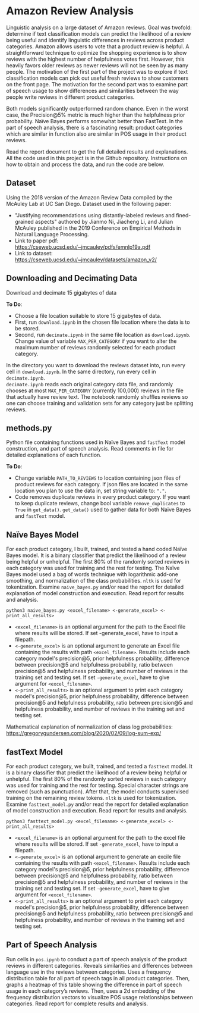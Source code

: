 # Amazon Review Analysis
Linguistic analysis on a large dataset of Amazon reviews. Goal was twofold:
determine if text classification models can predict the likelihood of a review
being useful and identify linguistic differences in reviews across product
categories.  Amazon allows users to vote that a product review is helpful. A
straightforward technique to optimize the shopping experience is to show
reviews with the highest number of helpfulness votes first. However, this
heavily favors older reviews as newer reviews will not be seen by as many
people. The motivation of the first part of the project was to explore if text
classification models can pick out useful fresh reviews to show customers on
the front page. The motivation for the second part was to examine part of
speech usage to show differences and similarities between the way people write
reviews in different product categories.

Both models significantly outperformed random chance. Even in the worst case,
the Precision@5% metric is much higher than the helpfulness prior probability.
Naïve Bayes performs somewhat better than FastText. In the part of speech
analysis, there is a fascinating result: product categories which are similar
in function also are similar in POS usage in their product reviews.

Read the report document to get the full detailed results and explanations. All
the code used in this project is in the Github repository. Instructions on how
to obtain and process the data, and run the code are below.

## Dataset
Using the 2018 version of the Amazon Review Data compiled by the McAuley Lab at
UC San Diego. Dataset used in the following paper: 
* "Justifying recommendations using distantly-labeled reviews and fined-grained
aspects" authored by Jianmo Ni, Jiacheng Li, and Julian McAuley published in
the 2019 Conference on Empirical Methods in Natural Language Processing.
* Link to paper pdf: https://cseweb.ucsd.edu/~jmcauley/pdfs/emnlp19a.pdf
* Link to dataset: https://cseweb.ucsd.edu/~jmcauley/datasets/amazon_v2/

## Downloading and Decimating Data
Download and decimate 15 gigabytes of data

**To Do**:<br>
* Choose a file location suitable to store 15 gigabytes of data.
* First, run `download.ipynb` in the chosen file location where the data is to
  be stored. 
* Second, run `decimate.ipynb` in the same file location as `download.ipynb`.
  Change value of variable `MAX_PER_CATEGORY` if you want to alter the maximum
  number of reviews randomly selected for each product category. 

In the directory you want to download the reviews dataset into, run every cell
in `download.ipynb`.  In the same directory, run every cell in `decimate.ipynb`.
<br>
`decimate.ipynb` reads each original category data file, and randomly chooses
at most `MAX_PER_CATEGORY` (currently 100,000) reviews in the file that
actually have review text. The notebook randomly shuffles reviews so one can
choose training and validation sets for any category just be splitting reviews.

## methods.py
Python file containing functions used in Naïve Bayes and `fastText` model
construction, and part of speech analysis. Read comments in file for detailed
explanations of each function.

**To Do**:<br>
* Change variable `PATH_TO_REVIEWS` to location containing json files of
  product reviews for each category. If json files are located in the
  same location you plan to use the data in, set string variable to: `"."`.
* Code removes duplicate reviews in every product category. If you want to keep
  duplicate reviews, change bool variable `remove_duplicates` to `True` in
  `get_data()`. `get_data()` used to gather data for both Naïve Bayes and
  `fastText` model.

## Naïve Bayes Model
For each product category, I built, trained, and tested a hand coded Naïve
Bayes model. It is a binary classifier that predict the likelihood of a review
being helpful or unhelpful. The first 80% of the randomly sorted reviews in
each category was used for training and the rest for testing.  The Naïve Bayes
model used a bag of words technique with logarithmic add-one smoothing, and
normalization of the class probabilities. `nltk` is used for tokenization.
Examine `naive_bayes.py` and/or read the report for detailed explanation of
model construction and execution. Read report for results and analysis.

`python3 naive_bayes.py <excel_filename> <-generate_excel> <-print_all_results>`
* `<excel_filename>` is an optional argument for the path to the Excel file
  where results will be stored. If set -generate_excel, have to input a
  filepath.
* `<-generate_excel>` is an optional argument to generate an Excel file
  containing the results with path `<excel_filename>`. Results include each
  category model's precision@5, prior helpfulness probability, difference
  between precision@5 and helpfulness probability, ratio between precision@5
  and helpfulness probability, and number of reviews in the training set and
  testing set. If set `-generate_excel`, have to give argument for
  `<excel_filename>`.
* `<-print_all_results>` is an optional argument to print each category model's
  precision@5, prior helpfulness probability, difference between precision@5
  and helpfulness probability, ratio between precision@5 and helpfulness
  probability, and number of reviews in the training set and testing set.

Mathematical explanation of normalization of class log probabilities: https://gregorygundersen.com/blog/2020/02/09/log-sum-exp/

## fastText Model
For each product category, we built, trained, and tested a `fastText` model. It
is a binary classifier that predict the likelihood of a review being helpful or
unhelpful. The first 80% of the randomly sorted reviews in each category was
used for training and the rest for testing.  Special character strings are
removed (such as punctuation). After that, the model conducts supervised
training on the remaining review tokens. `nltk` is used for tokenization.
Examine `fasttext_model.py` and/or read the report for detailed explanation of
model construction and execution. Read report for results and analysis.

`python3 fasttext_model.py <excel_filename> <-generate_excel> <-print_all_results>`
* `<excel_filename>` is an optional argument for the path to the excel file
  where results will be stored. If set `-generate_excel`, have to input a
  filepath.
* `<-generate_excel>` is an optional argument to generate an excile file
  containing the results with path `<excel_filename>`. Results include each
  category model's precision@5, prior helpfulness probability, difference
  between precision@5 and helpfulness probability, ratio between precision@5
  and helpfulness probability, and number of reviews in the training set and
  testing set. If set `-generate_excel`, have to give argument for
  `<excel_filename>`.
* `<-print_all_results>` is an optional argument to print each category model's
  precision@5, prior helpfulness probability, difference between precision@5
  and helpfulness probability, ratio between precision@5 and helpfulness
  probability, and number of reviews in the training set and testing set.

## Part of Speech Analysis
Run cells in `pos.ipynb` to conduct a part of speech analysis of the product
reviews in different categories. Reveals similarities and differences between
language use in the reviews between categories.  Uses a frequency distribution
table for all part of speech tags in all product categories. Then, graphs a
heatmap of this table showing the difference in part of speech usage in each
category’s reviews.  Then, uses a 2d embedding of the frequency distribution
vectors to visualize POS usage relationships between categories. Read report
for complete results and analysis.